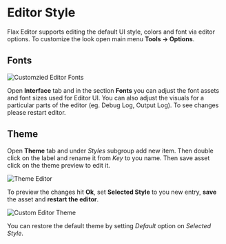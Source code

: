 # Editor Style

Flax Editor supports editing the default UI style, colors and font via editor options. To customize the look open main menu **Tools -> Options**.

## Fonts

![Customzied Editor Fonts](media/editor-custom-font.png)

Open **Interface** tab and in the section **Fonts** you can adjust the font assets and font sizes used for Editor UI. You can also adjust the visuals for a particular parts of the editor (eg. Debug Log, Output Log).
To see changes please restart editor.

## Theme

Open **Theme** tab and under *Styles* subgroup add new item. Then double click on the label and rename it from *Key* to you name. Then save asset click on the theme preview to edit it.

![Theme Editor](media/editor-theme-preview.png)

To preview the changes hit **Ok**, set **Selected Style** to you new entry, **save** the asset and **restart the editor**.

![Custom Editor Theme](media/custom-editor-theme.png)

You can restore the default theme by setting *Default* option on *Selected Style*.
